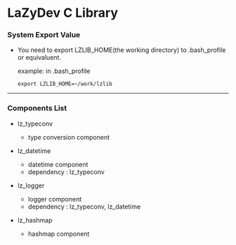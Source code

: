 # LaZyDev C Library


### System Export Value

* You need to export LZLIB_HOME(the working directory) to .bash_profile or equivaluent.

  example: in .bash_profile

  `export LZLIB_HOME=~/work/lzlib`

---------------------------------------------------------------------------------------


### Components List

* lz_typeconv
  - type conversion component

* lz_datetime
  - datetime component
  - dependency : lz_typeconv

* lz_logger
  - logger component
  - dependency : lz_typeconv, lz_datetime

* lz_hashmap
  - hashmap component
